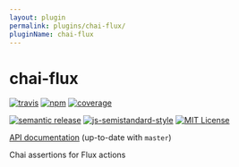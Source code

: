 ```yaml
---
layout: plugin
permalink: plugins/chai-flux/
pluginName: chai-flux
---
```


# chai-flux
[![travis][travis-image]][travis-url]
[![npm][npm-image]][npm-url]
[![coverage][coverage-image]][coverage-url]

[![semantic release][semantic-release-image]][semantic-release-url]
[![js-semistandard-style][semistandard-image]][semistandard-url]
[![MIT License][license-image]][license-url]

[API documentation][doc-url] (up-to-date with `master`)

Chai assertions for Flux actions

[travis-image]: https://img.shields.io/travis/motiz88/chai-flux.svg?style=flat-square
[travis-url]: https://travis-ci.org/motiz88/chai-flux
[npm-image]: https://img.shields.io/npm/v/chai-flux.svg?style=flat-square
[npm-url]: https://npmjs.org/package/chai-flux
[semantic-release-image]: https://img.shields.io/badge/%20%20%F0%9F%93%A6%F0%9F%9A%80-semantic--release-e10079.svg?style=flat-square
[semantic-release-url]: https://github.com/semantic-release/semantic-release
[license-image]: http://img.shields.io/badge/license-MIT-brightgreen.svg?style=flat-square
[license-url]: http://motiz88.mit-license.org/
[semistandard-image]: https://img.shields.io/badge/code%20style-semistandard-brightgreen.svg?style=flat-square
[semistandard-url]: https://github.com/Flet/semistandard
[coverage-image]: https://img.shields.io/coveralls/motiz88/chai-flux.svg?style=flat-square
[coverage-url]: https://coveralls.io/github/motiz88/chai-flux?branch=master
[doc-url]: http://motiz88.github.io/chai-flux/
